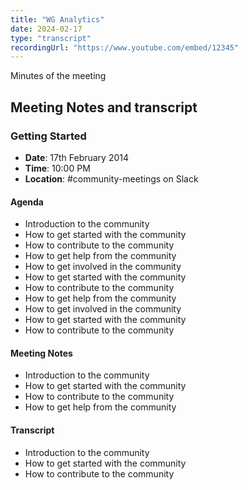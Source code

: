 ```yaml
---
title: "WG Analytics"
date: 2024-02-17
type: "transcript"
recordingUrl: "https://www.youtube.com/embed/12345"
---
```


Minutes of the meeting

## Meeting Notes and transcript

### Getting Started

- **Date**: 17th February 2014
- **Time**: 10:00 PM
- **Location**: #community-meetings on Slack

#### Agenda

- Introduction to the community
- How to get started with the community
- How to contribute to the community
- How to get help from the community
- How to get involved in the community
- How to get started with the community
- How to contribute to the community
- How to get help from the community
- How to get involved in the community
- How to get started with the community
- How to contribute to the community

#### Meeting Notes

- Introduction to the community
- How to get started with the community
- How to contribute to the community
- How to get help from the community

#### Transcript

- Introduction to the community
- How to get started with the community
- How to contribute to the community
